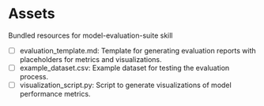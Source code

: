 # Assets

Bundled resources for model-evaluation-suite skill

- [ ] evaluation_template.md: Template for generating evaluation reports with placeholders for metrics and visualizations.
- [ ] example_dataset.csv: Example dataset for testing the evaluation process.
- [ ] visualization_script.py: Script to generate visualizations of model performance metrics.
